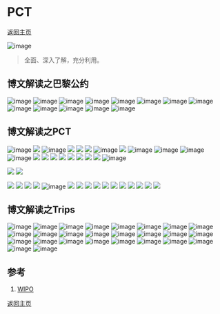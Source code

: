 # PCT
[返回主页](/)

![image](https://user-images.githubusercontent.com/42224627/145706159-61266578-5aeb-4489-b42a-ec4d4b313f80.png)
> 全面、深入了解，充分利用。

## 博文解读之巴黎公约

![image](https://user-images.githubusercontent.com/42224627/146640518-b2dab2cb-f589-4582-bdda-3946f2c12a88.png)
![image](https://user-images.githubusercontent.com/42224627/146640559-2134e2d7-c0aa-455f-89bb-86cb58b511d1.png)
![image](https://user-images.githubusercontent.com/42224627/146640581-7362ca43-cd2c-4d29-a957-e72390819d9f.png)
![image](https://user-images.githubusercontent.com/42224627/146640623-8d9d74dd-1dc4-4197-a9d1-f268706d939d.png)
![image](https://user-images.githubusercontent.com/42224627/146640631-50be77d8-6ac9-4968-a652-0c988904059a.png)
![image](https://user-images.githubusercontent.com/42224627/146640640-440f4d3a-6e2c-427f-ae4e-40e22e968ce8.png)
![image](https://user-images.githubusercontent.com/42224627/146640648-660ffc6a-94c8-4a00-8d38-a49f12c24c7f.png)
![image](https://user-images.githubusercontent.com/42224627/146640656-0cda88ac-b55d-4c33-91b8-f37310c9558e.png)
![image](https://user-images.githubusercontent.com/42224627/146640662-139220b0-37ea-4f24-85d9-0cbdbee6fcbb.png)
![image](https://user-images.githubusercontent.com/42224627/146640668-57e2092b-b0b2-4f15-a3cd-cc7a1d6be472.png)
![image](https://user-images.githubusercontent.com/42224627/146640672-2f7d84cf-caef-4bf1-b3a0-192a895124d2.png)
![image](https://user-images.githubusercontent.com/42224627/146640675-3f8a7c77-adc5-4296-ae67-03380cfd1dc7.png)
![image](https://user-images.githubusercontent.com/42224627/146640998-7e68a909-50a6-4282-ab7a-6d735e2febd9.png)


## 博文解读之PCT

![image](https://user-images.githubusercontent.com/42224627/145706196-4c8baf4b-e8be-491e-8b3b-37f74f3322b2.png)
![](https://coolipr.com/img/BoWen28002.jpeg)
![image](https://user-images.githubusercontent.com/42224627/145706253-b79dbe81-ca45-48b0-82cd-81275efbd4e1.png)
![](https://coolipr.com/img/BoWen28004.jpeg)
![](https://coolipr.com/img/BoWen28005.jpeg)
![](https://coolipr.com/img/BoWen28009.jpeg)
![image](https://user-images.githubusercontent.com/42224627/145706305-142aa534-e4b6-4b9b-8f9f-0429472f9266.png)
![](https://coolipr.com/img/BoWen28012.jpeg)
![image](https://user-images.githubusercontent.com/42224627/145706336-f4bb792c-106f-4b96-ba94-1b2848f988f4.png)
![image](https://user-images.githubusercontent.com/42224627/145706346-03835f6d-60dd-40af-837b-8c4eb3dbbda7.png)
![image](https://user-images.githubusercontent.com/42224627/145706353-4c0b8f6e-52c0-4e7d-879d-5445b1354cd0.png)
![image](https://user-images.githubusercontent.com/42224627/145706373-afb3ead7-6557-4b09-8a2c-7426de2be192.png)
![](https://coolipr.com/img/BoWen28019.jpeg)
![](https://coolipr.com/img/BoWen28020.jpeg)
![](https://coolipr.com/img/BoWen28021.jpeg)
![](https://coolipr.com/img/BoWen28022.jpeg)
![](https://coolipr.com/img/BoWen28027.jpeg)
![](https://coolipr.com/img/BoWen28028.jpeg)
![](https://coolipr.com/img/BoWen28030.jpeg)
![](https://coolipr.com/img/BoWen28034.jpeg)
![image](https://user-images.githubusercontent.com/42224627/145706533-439e3d6f-3d0f-4e35-b8ef-615f7b948b12.png)

![](https://coolipr.com/img/BoWen28035.jpeg)
![](https://coolipr.com/img/BoWen28037.jpeg)

![](https://coolipr.com/img/BoWen29001.jpeg)
![](https://coolipr.com/img/BoWen29002.jpeg)
![](https://coolipr.com/img/BoWen29003.jpeg)
![](https://coolipr.com/img/BoWen29004.jpeg)
![image](https://user-images.githubusercontent.com/42224627/145706602-a2381044-dd90-4e3d-ae6a-b703de588caf.png)
![](https://coolipr.com/img/BoWen29006.jpeg)
![](https://coolipr.com/img/BoWen29010.jpeg)
![](https://coolipr.com/img/BoWen29011.jpeg)
![](https://coolipr.com/img/BoWen29014.jpeg)
![](https://coolipr.com/img/BoWen29015.jpeg)
![](https://coolipr.com/img/BoWen29017.jpeg)
![](https://coolipr.com/img/BoWen29019.jpeg)
![](https://coolipr.com/img/BoWen29020.jpeg)
![](https://coolipr.com/img/BoWen29023.jpeg)
![](https://coolipr.com/img/BoWen29025.jpeg)
![](https://coolipr.com/img/BoWen29026.jpeg)

## 博文解读之Trips

![image](https://user-images.githubusercontent.com/42224627/146640689-d05ccf02-7ae8-4332-862e-6574d55a69f6.png)
![image](https://user-images.githubusercontent.com/42224627/146640698-781f5de3-660a-45f2-a650-0eeb296eb18f.png)
![image](https://user-images.githubusercontent.com/42224627/146640706-3fb107ff-fe39-4d8f-a24c-d24c2ce9c19e.png)
![image](https://user-images.githubusercontent.com/42224627/146640717-47c5b481-6cc5-4af5-94e6-9e133fd6bdc4.png)
![image](https://user-images.githubusercontent.com/42224627/146640731-99ebfe67-e948-4c57-b368-0a1815a14136.png)
![image](https://user-images.githubusercontent.com/42224627/146640750-bce3ad9c-b740-409c-89ce-2f3d086d88cd.png)
![image](https://user-images.githubusercontent.com/42224627/146640756-945aae8d-15ad-487f-9e0f-62ee77c6b54e.png)
![image](https://user-images.githubusercontent.com/42224627/146640761-da47be62-c0fb-46c0-ab4c-62ef5f3a097e.png)
![image](https://user-images.githubusercontent.com/42224627/146640778-d4a30a6f-2e55-4c8f-9642-7d25f371ea90.png)
![image](https://user-images.githubusercontent.com/42224627/146640803-1beb1d4f-b2ad-4deb-924f-2eec7d54b07e.png)
![image](https://user-images.githubusercontent.com/42224627/146640818-3454a41f-7c7a-45ee-829e-3347fdfeac2e.png)
![image](https://user-images.githubusercontent.com/42224627/146640830-3d2bac0d-b464-449e-a00a-4c5f866db741.png)
![image](https://user-images.githubusercontent.com/42224627/146640836-861cd9be-1b71-48aa-9e91-5376ebf6aae3.png)
![image](https://user-images.githubusercontent.com/42224627/146640839-37dec416-683f-497b-a6e7-f5761cfcf941.png)
![image](https://user-images.githubusercontent.com/42224627/146640858-84485f7c-b74f-4afb-b30d-fa5ea56b929a.png)
![image](https://user-images.githubusercontent.com/42224627/146640865-75e857aa-c8b0-41a0-84e4-df27c0be4dff.png)
![image](https://user-images.githubusercontent.com/42224627/146640869-baa703a5-6d8b-4a7d-9f5d-533b8cce97fc.png)
![image](https://user-images.githubusercontent.com/42224627/146640887-738659c3-72b5-4b4f-b6cd-d8251f900d0c.png)
![image](https://user-images.githubusercontent.com/42224627/146640904-61c75691-3f62-4109-9ccd-b5904c9efb4c.png)
![image](https://user-images.githubusercontent.com/42224627/146640922-b42dc94f-3c1e-4c3b-8374-4889ec412a81.png)
![image](https://user-images.githubusercontent.com/42224627/146640936-1f517531-b123-43fb-a0bb-c45a65d3d7a8.png)
![image](https://user-images.githubusercontent.com/42224627/146640963-634e1c32-8b80-4a8a-a7a0-8bf5b99d8cd0.png)
![image](https://user-images.githubusercontent.com/42224627/146640979-80e5ee8c-4c72-4bc0-9e87-49cae9a9d152.png)
![image](https://user-images.githubusercontent.com/42224627/146640984-51e6a215-bd07-424c-8585-f4f49b35a1de.png)
![image](https://user-images.githubusercontent.com/42224627/146640986-cb2cd27c-ec37-489f-b365-a2b7522b0095.png)
![image](https://user-images.githubusercontent.com/42224627/146641008-e502cd15-870b-4d36-980e-d03b7f4acd38.png)


## 参考

1. [WIPO](https://coolipr.com/WIPO.html?highlight=pct)

[返回主页](/)
